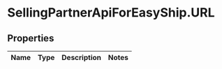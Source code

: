 # SellingPartnerApiForEasyShip.URL

## Properties
Name | Type | Description | Notes
------------ | ------------- | ------------- | -------------



